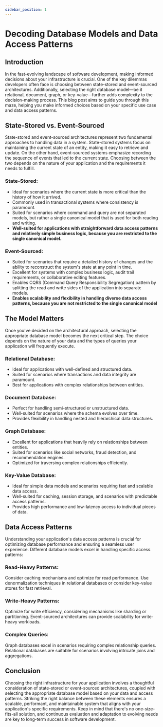 ```yaml
---
sidebar_position: 1
---
```


# Decoding Database Models and Data Access Patterns

## Introduction

In the fast-evolving landscape of software development, making informed decisions about your infrastructure is crucial. One of the key dilemmas developers often face is choosing between state-stored and event-sourced architectures. Additionally, selecting the right database model—be it relational, document, graph, or key-value—further adds complexity to the decision-making process. This blog post aims to guide you through this maze, helping you make informed choices based on your specific use case and data access patterns.

## State-Stored vs. Event-Sourced

State-stored and event-sourced architectures represent two fundamental approaches to handling data in a system. State-stored systems focus on maintaining the current state of an entity, making it easy to retrieve and update. On the other hand, event-sourced systems emphasize recording the sequence of events that led to the current state. Choosing between the two depends on the nature of your application and the requirements it needs to fulfill.

### State-Stored:

- Ideal for scenarios where the current state is more critical than the history of how it arrived.
- Commonly used in transactional systems where consistency is paramount.
- Suited for scenarios where command and query are not separated models, but rather a single canonical model that is used for both reading and writing.
- **Well-suited for applications with straightforward data access patterns and relatively simple business logic, because you are restricted to the single canonical model.**

### Event-Sourced:

- Suited for scenarios that require a detailed history of changes and the ability to reconstruct the system's state at any point in time.
- Excellent for systems with complex business logic, audit trail requirements, or collaborative editing features.
- Enables CQRS (Command Query Responsibility Segregation) pattern by splitting the read and write sides of the application into separate models.
- **Enables scalability and flexibility in handling diverse data access patterns, because you are not restricted to the single canonical model**

## The Model Matters
Once you've decided on the architectural approach, selecting the appropriate database model becomes the next critical step. The choice depends on the nature of your data and the types of queries your application will frequently execute.

### Relational Database:

- Ideal for applications with well-defined and structured data.
- Suited for scenarios where transactions and data integrity are paramount.
- Best for applications with complex relationships between entities.

### Document Database:

- Perfect for handling semi-structured or unstructured data.
- Well-suited for scenarios where the schema evolves over time.
- Provides flexibility in handling nested and hierarchical data structures.

### Graph Database:

- Excellent for applications that heavily rely on relationships between entities.
- Suited for scenarios like social networks, fraud detection, and recommendation engines.
- Optimized for traversing complex relationships efficiently.

### Key-Value Database:

- Ideal for simple data models and scenarios requiring fast and scalable data access.
- Well-suited for caching, session storage, and scenarios with predictable access patterns.
- Provides high performance and low-latency access to individual pieces of data.


## Data Access Patterns

Understanding your application's data access patterns is crucial for optimizing database performance and ensuring a seamless user experience. Different database models excel in handling specific access patterns:

### Read-Heavy Patterns:

Consider caching mechanisms and optimize for read performance.
Use denormalization techniques in relational databases or consider key-value stores for fast retrieval.

### Write-Heavy Patterns:

Optimize for write efficiency, considering mechanisms like sharding or partitioning.
Event-sourced architectures can provide scalability for write-heavy workloads.

### Complex Queries:

Graph databases excel in scenarios requiring complex relationship queries.
Relational databases are suitable for scenarios involving intricate joins and aggregations.

## Conclusion

Choosing the right infrastructure for your application involves a thoughtful consideration of state-stored or event-sourced architectures, coupled with selecting the appropriate database model based on your data and access patterns. Striking the right balance between these elements ensures a scalable, performant, and maintainable system that aligns with your application's specific requirements. Keep in mind that there's no one-size-fits-all solution, and continuous evaluation and adaptation to evolving needs are key to long-term success in software development.